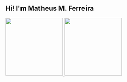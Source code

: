 ## Hi! I'm Matheus M. Ferreira 
 <div>
  <a href="https://github.com/mmferreira2000">
  <img height="180em" src="https://github-readme-stats.vercel.app/api?username=mmferreira2000&show_icons=true&theme=dracula&include_all_commits=true&count_private=true"/>
  <img height="180em" src="https://github-readme-stats.vercel.app/api/top-langs/?username=mmferreira2000&layout=compact&langs_count=16&theme=dracula"/>
<div>

<!--
**mmferreira2000/mmferreira2000** is a ✨ _special_ ✨ repository because its `README.md` (this file) appears on your GitHub profile.

